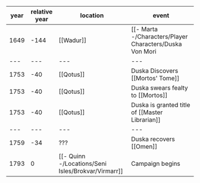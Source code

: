 |  year  | relative year |  location | event | 
| ------ | ------------- | --------- | ----- |
| 1649 | -144 | [[Wadur]] | [[- Marta -/Characters/Player Characters/Duska Von Mori|Duska Von Mori]] is born |
| --- | --- | --- | --- |
| 1753 | -40 | [[Qotus]] | Duska Discovers [[Mortos' Tome]] |
| 1753 | -40 | [[Qotus]] | Duska swears fealty to [[Mortos]] |
| 1753 | -40 | [[Qotus]] | Duska is granted title of [[Master Librarian]] |
| --- | --- | --- | --- |
| 1759 | -34 | ??? | Duska recovers [[Omen]] | 
| 1793 | 0 | [[- Quinn -/Locations/Seni Isles/Brokvar/Virmarr]] | Campaign begins |

